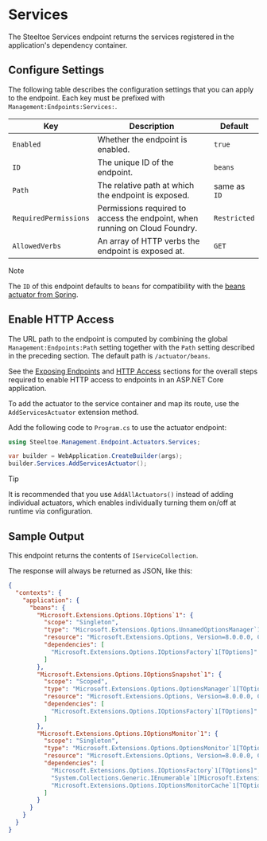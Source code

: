 # Services

The Steeltoe Services endpoint returns the services registered in the application's dependency container.

## Configure Settings

The following table describes the configuration settings that you can apply to the endpoint.
Each key must be prefixed with `Management:Endpoints:Services:`.

| Key | Description | Default |
| --- | --- | --- |
| `Enabled` | Whether the endpoint is enabled. | `true` |
| `ID` | The unique ID of the endpoint. | `beans` |
| `Path` | The relative path at which the endpoint is exposed. | same as `ID` |
| `RequiredPermissions` | Permissions required to access the endpoint, when running on Cloud Foundry. | `Restricted` |
| `AllowedVerbs` | An array of HTTP verbs the endpoint is exposed at. | `GET` |

> [!NOTE]
> The `ID` of this endpoint defaults to `beans` for compatibility with the [beans actuator from Spring](https://docs.spring.io/spring-boot/api/rest/actuator/beans.html).

## Enable HTTP Access

The URL path to the endpoint is computed by combining the global `Management:Endpoints:Path` setting together with the `Path` setting described in the preceding section.
The default path is `/actuator/beans`.

See the [Exposing Endpoints](./using-endpoints.md#exposing-endpoints) and [HTTP Access](./using-endpoints.md#http-access) sections for the overall steps required to enable HTTP access to endpoints in an ASP.NET Core application.

To add the actuator to the service container and map its route, use the `AddServicesActuator` extension method.

Add the following code to `Program.cs` to use the actuator endpoint:

```csharp
using Steeltoe.Management.Endpoint.Actuators.Services;

var builder = WebApplication.CreateBuilder(args);
builder.Services.AddServicesActuator();
```

> [!TIP]
> It is recommended that you use `AddAllActuators()` instead of adding individual actuators,
> which enables individually turning them on/off at runtime via configuration.

## Sample Output

This endpoint returns the contents of `IServiceCollection`.

The response will always be returned as JSON, like this:

```json
{
  "contexts": {
    "application": {
      "beans": {
        "Microsoft.Extensions.Options.IOptions`1": {
          "scope": "Singleton",
          "type": "Microsoft.Extensions.Options.UnnamedOptionsManager`1[TOptions]",
          "resource": "Microsoft.Extensions.Options, Version=8.0.0.0, Culture=neutral, PublicKeyToken=adb9793829ddae60",
          "dependencies": [
            "Microsoft.Extensions.Options.IOptionsFactory`1[TOptions]"
          ]
        },
        "Microsoft.Extensions.Options.IOptionsSnapshot`1": {
          "scope": "Scoped",
          "type": "Microsoft.Extensions.Options.OptionsManager`1[TOptions]",
          "resource": "Microsoft.Extensions.Options, Version=8.0.0.0, Culture=neutral, PublicKeyToken=adb9793829ddae60",
          "dependencies": [
            "Microsoft.Extensions.Options.IOptionsFactory`1[TOptions]"
          ]
        },
        "Microsoft.Extensions.Options.IOptionsMonitor`1": {
          "scope": "Singleton",
          "type": "Microsoft.Extensions.Options.OptionsMonitor`1[TOptions]",
          "resource": "Microsoft.Extensions.Options, Version=8.0.0.0, Culture=neutral, PublicKeyToken=adb9793829ddae60",
          "dependencies": [
            "Microsoft.Extensions.Options.IOptionsFactory`1[TOptions]",
            "System.Collections.Generic.IEnumerable`1[Microsoft.Extensions.Options.IOptionsChangeTokenSource`1[TOptions]]",
            "Microsoft.Extensions.Options.IOptionsMonitorCache`1[TOptions]"
          ]
        }
      }
    }
  }
}
```
